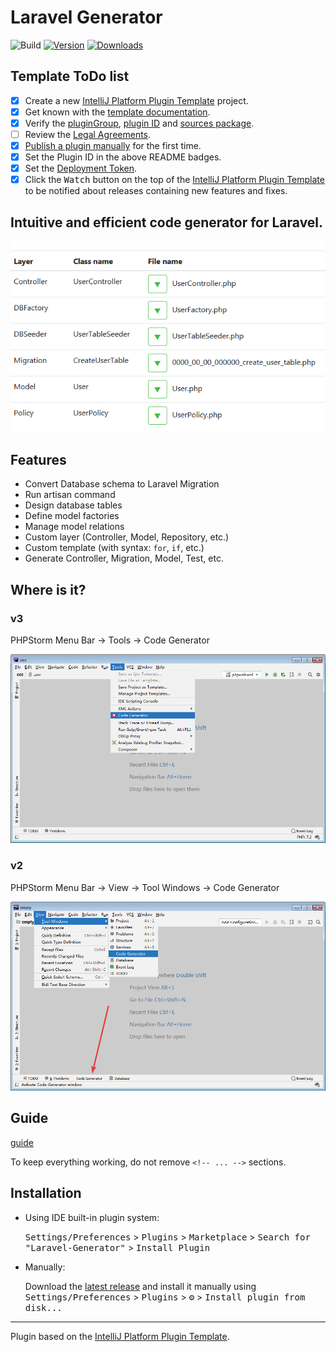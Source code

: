 # Laravel Generator

![Build](https://github.com/GooGee/Laravel-Generator/workflows/Build/badge.svg)
[![Version](https://img.shields.io/jetbrains/plugin/v/15276.svg)](https://plugins.jetbrains.com/plugin/15276)
[![Downloads](https://img.shields.io/jetbrains/plugin/d/15276.svg)](https://plugins.jetbrains.com/plugin/15276)

## Template ToDo list
- [x] Create a new [IntelliJ Platform Plugin Template][template] project.
- [x] Get known with the [template documentation][template].
- [x] Verify the [pluginGroup](/gradle.properties), [plugin ID](/src/main/resources/META-INF/plugin.xml) and [sources package](/src/main/kotlin).
- [ ] Review the [Legal Agreements](https://plugins.jetbrains.com/docs/marketplace/legal-agreements.html).
- [x] [Publish a plugin manually](https://plugins.jetbrains.com/docs/intellij/publishing-plugin.html?from=IJPluginTemplate) for the first time.
- [x] Set the Plugin ID in the above README badges.
- [x] Set the [Deployment Token](https://plugins.jetbrains.com/docs/marketplace/plugin-upload.html).
- [x] Click the <kbd>Watch</kbd> button on the top of the [IntelliJ Platform Plugin Template][template] to be notified about releases containing new features and fixes.

<!-- Plugin description -->


## Intuitive and efficient code generator for Laravel.

![GUI](https://github.com/GooGee/Code-Generator/raw/main/image/file.png)


## Features

- Convert Database schema to Laravel Migration
- Run artisan command
- Design database tables
- Define model factories
- Manage model relations
- Custom layer (Controller, Model, Repository, etc.)
- Custom template (with syntax: `for`, `if`, etc.)
- Generate Controller, Migration, Model, Test, etc.


## Where is it?

### v3

PHPStorm Menu Bar -> Tools -> Code Generator

![GUI](https://github.com/GooGee/Code-Generator/raw/main/image/v3.png)

### v2

PHPStorm Menu Bar -> View -> Tool Windows -> Code Generator

![GUI](https://github.com/GooGee/Code-Generator/raw/main/image/v2.png)


## Guide

[guide](https://github.com/GooGee/Code-Generator-Page/blob/main/docs/guide.md)


To keep everything working, do not remove `<!-- ... -->` sections. 
<!-- Plugin description end -->

## Installation

- Using IDE built-in plugin system:
  
  <kbd>Settings/Preferences</kbd> > <kbd>Plugins</kbd> > <kbd>Marketplace</kbd> > <kbd>Search for "Laravel-Generator"</kbd> >
  <kbd>Install Plugin</kbd>
  
- Manually:

  Download the [latest release](https://github.com/GooGee/Laravel-Generator/releases/latest) and install it manually using
  <kbd>Settings/Preferences</kbd> > <kbd>Plugins</kbd> > <kbd>⚙️</kbd> > <kbd>Install plugin from disk...</kbd>


---
Plugin based on the [IntelliJ Platform Plugin Template][template].

[template]: https://github.com/JetBrains/intellij-platform-plugin-template
